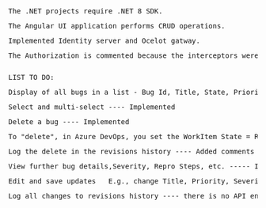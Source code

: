 <pre>The .NET projects require .NET 8 SDK.</pre>
<pre>The Angular UI application performs CRUD operations.</pre>
<pre>Implemented Identity server and Ocelot gatway.</pre>
<pre>The Authorization is commented because the interceptors were not implemented in Angular UI.</pre>
<pre></pre>
<pre>LIST TO DO: </pre>
  <pre>Display of all bugs in a list - Bug Id, Title, State, Priority, Assigned To ------ Implemented</pre>
  <pre>Select and multi-select ---- Implemented</pre>
  <pre>Delete a bug ---- Implemented</pre>
  <pre>To "delete", in Azure DevOps, you set the WorkItem State = Removed ----- Implemented</pre>
  <pre>Log the delete in the revisions history ---- Added comments to Fields/System.Hitory</pre>
  <pre>View further bug details,Severity, Repro Steps, etc. ----- Implemented</pre>
  <pre>Edit and save updates   E.g., change Title, Priority, Severity, Repro Steps------ implemented</pre>
  <pre>Log all changes to revisions history ---- there is no API end point to Update evisions history.</pre>
